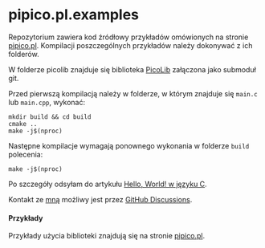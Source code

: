 # pipico.pl.examples

Repozytorium zawiera kod źródłowy przykładów omówionych na stronie [pipico.pl](https://pipico.pl).
Kompilacji poszczególnych przykładów należy dokonywać z ich folderów.

W folderze picolib znajduje się biblioteka [PicoLib](https://github.com/tjedrzejczak/PicoLib) załączona jako submoduł git.

Przed pierwszą kompilacją należy w folderze, w którym znajduje się `main.c` lub `main.cpp`, wykonać:

```console
mkdir build && cd build
cmake ..
make -j$(nproc)
```

Następne kompilacje wymagają ponownego wykonania w folderze `build` polecenia:

```console
make -j$(nproc)
```

Po szczegóły odsyłam do artykułu [Hello, World! w języku C](https://pipico.pl/2022/04/hello).

Kontakt ze [mną](https://authors/tjedrzejczak) możliwy jest przez [GitHub Discussions](https://github.com/tjedrzejczak/PicoLib/discussions/1).

#### Przykłady

Przykłady użycia biblioteki znajdują się na stronie [pipico.pl](https://pipico.pl/picolib).
